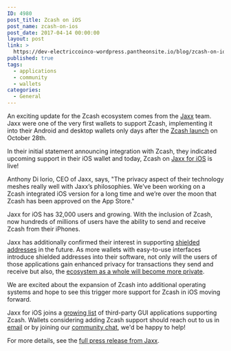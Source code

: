 ```yaml
---
ID: 4980
post_title: Zcash on iOS
post_name: zcash-on-ios
post_date: 2017-04-14 00:00:00
layout: post
link: >
  https://dev-electriccoinco-wordpress.pantheonsite.io/blog/zcash-on-ios/
published: true
tags:
  - applications
  - community
  - wallets
categories:
  - General
---
```

<p>An exciting update for the Zcash ecosystem comes from the <a class="reference external" href="https://jaxx.io/">Jaxx</a> team. Jaxx were one of the very first wallets to support Zcash, implementing it into their Android and desktop wallets only days after the <a class="reference external" href="/blog/zcash-begins">Zcash launch</a> on October 28th.</p>
<p>In their initial statement announcing integration with Zcash, they indicated upcoming support in their iOS wallet and today, Zcash on <a class="reference external" href="https://itunes.apple.com/us/app/jaxx-blockchain-wallet/id1084514516">Jaxx for iOS</a> is live!</p>
<p>Anthony Di Iorio, CEO of Jaxx, says, "The privacy aspect of their technology meshes really well with Jaxx’s philosophies. We’ve been working on a Zcash integrated iOS version for a long time and we’re over the moon that Zcash has been approved on the App Store."</p>
<p>Jaxx for iOS has 32,000 users and growing. With the inclusion of Zcash, now hundreds of millions of users have the ability to send and receive Zcash from their iPhones.</p>
<p>Jaxx has additionally confirmed their interest in supporting <a class="reference external" href="/blog/anatomy-of-zcash">shielded addresses</a> in the future. As more wallets with easy-to-use interfaces introduce shielded addresses into their software, not only will the users of those applications gain enhanced privacy for transactions they send and receive but also, the <a class="reference external" href="/blog/shielded-ecosystem">ecosystem as a whole will become more private</a>.</p>
<p>We are excited about the expansion of Zcash into additional operating systems and hope to see this trigger more support for Zcash in iOS moving forward.</p>
<p>Jaxx for iOS joins a <a class="reference external" href="https://zcashblog.wordpress.com/zcash-gui-wallets/">growing list</a> of third-party GUI applications supporting Zcash. Wallets considering adding Zcash support should reach out to us in <a class="reference external" href="mailto:info@z.cash">email</a> or by joining our <a class="reference external" href="https://chat.zcashcommunity.com">community chat</a>, we'd be happy to help!</p>
<p>For more details, see the <a class="reference external" href="http://decentral.ca/zcash-announces-apple-app-store-approval-jaxxs-ios-platform/">full press release from Jaxx</a>.</p>
